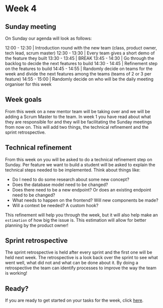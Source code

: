 # Week 4

## Sunday meeting
On Sunday our agenda will look as follows:

12:00 - 12:30 | Introduction round with the new team (class, product owner, tech lead, scrum master)
12:30 - 13:30 | Every team gives a short demo of the feature they built
13:30 - 13:45 | BREAK
13:45 - 14:30 | Go through the backlog to decide the next features to build
14:30 - 14:45 | Refinement step on the features to build
14:45 - 14:55 | Randomly decide on teams for the week and divide the next features among the teams (teams of 2 or 3 per feature)
14:55 - 15:00 | Randomly decide on who will be the daily meeting organiser for this week

## Week goals
From this week on a new mentor team will be taking over and we will be adding a Scrum Master to the team. In week 1 you have read about what they are responsible for and they will be facilitating the Sunday meetings from now on. This will add two things, the technical refinement and the sprint retrospective.

## Technical refinement
From this week on you will be asked to do a technical refinement step on Sunday. Per feature we want to build a student will be asked to explain the technical steps needed to be implemented. Think about things like:

- Do I need to do some research about some new concept?
- Does the database model need to be changed?
- Does there need to be a new endpoint? Or does an existing endpoint need to be changed?
- What needs to happen on the frontend? Will new components be made?
- Will a context be needed? A custom hook?

This refinement will help you through the week, but it will also help make an `estimation` of how big the issue is. This estimation will allow for better planning by the product owner!

## Sprint retrospective
The sprint retrospective is held after every sprint and the first one will be held next week. The retrospective is a look back over the sprint to see what went well, what did not and what can be done about it. By doing a retrospective the team can identify processes to improve the way the team is working!

## Ready?
If you are ready to get started on your tasks for the week, click [here](./MAKEME.md).
